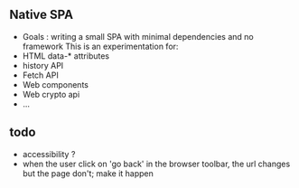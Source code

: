 ## Native SPA
- Goals : writing a small SPA with minimal dependencies and no framework
This is an experimentation for:
- HTML data-* attributes
- history API
- Fetch API
- Web components
- Web crypto api
- ...

## todo
- accessibility ?
- when the user click on 'go back' in the browser toolbar, the url changes but the page don't; make it happen